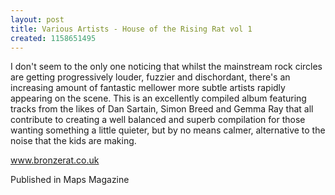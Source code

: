 ```yaml
---
layout: post
title: Various Artists - House of the Rising Rat vol 1
created: 1158651495
---
```

<p>I don&#39;t seem to the only one noticing that whilst the mainstream rock circles are getting progressively louder, fuzzier and dischordant, there&#39;s an increasing amount of fantastic mellower more subtle artists rapidly appearing on the scene. This is an excellently compiled album featuring tracks from the likes of Dan Sartain, Simon Breed and Gemma Ray that all contribute to creating a well balanced and superb compilation for those wanting something a little quieter, but by no means calmer, alternative to the noise that the kids are making.</p><p><a href="http://www.bronzerat.co.uk" target="_blank">www.bronzerat.co.uk</a></p><p>Published in Maps Magazine</p>
